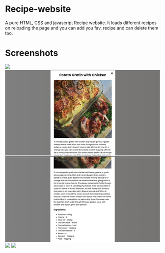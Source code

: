 # Recipe-website
A pure HTML, CSS and javascript Recipe website. It loads different recipes on reloading the page and you can add you fav. recipe and can delete them too.

# Screenshots

![](Screenshots/main.png)  
![](Screenshots/info.png)  
![](Screenshots/info-2.png)  
![](Screenshots/fav.png)
![](Screenshots/fav-2.png)
